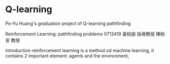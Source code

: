# Q-learning
Po-Yu Huang's graduation project of Q-learning pathfinding

Reinforcement Learning: pathfinding problems
0713419 黃柏諭
指導教授 陳柏安 教授

introduction
reinforcement learning is a method od machine learning, it contains 2 important element: agents and the environment, 
